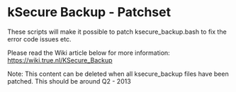 kSecure Backup - Patchset
=========================

These scripts will make it possible to patch ksecure_backup.bash to fix
the error code issues etc.

Please read the Wiki article below for more information:
https://wiki.true.nl/KSecure_Backup

Note:	This content can be deleted when all ksecure_backup files have
	been patched. This should be around Q2 - 2013
